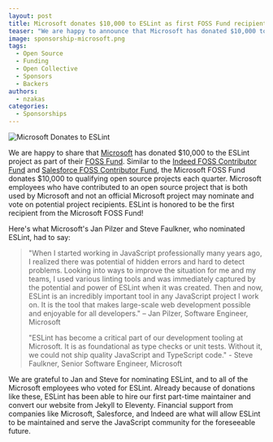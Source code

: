 ```yaml
---
layout: post
title: Microsoft donates $10,000 to ESLint as first FOSS Fund recipient
teaser: "We are happy to announce that Microsoft has donated $10,000 to ESLint, as part of their FOSS Contributor Fund. It is an honor to be supported by Microsoft and to be their first recipient. We are grateful to the software engineers, Jan Pilzer and Steve Faulkner, for nominating ESLint, and the employees who voted for us."
image: sponsorship-microsoft.png
tags:
  - Open Source
  - Funding
  - Open Collective
  - Sponsors
  - Backers
authors:
  - nzakas
categories:
  - Sponsorships
---
```


![Microsoft Donates to ESLint](/assets/images/blog-covers/sponsorship-microsoft.png)

We are happy to share that [Microsoft](https://microsoft.com) has donated $10,000 to the ESLint project as part of their [FOSS Fund](https://opensource.microsoft.com/ecosystem/). Similar to the [Indeed FOSS Contributor Fund](https://eslint.org/blog/2019/09/indeed-donates-10000-to-eslint) and [Salesforce FOSS Contributor Fund](https://eslint.org/blog/2020/08/salesforce-donates-10000-to-eslint), the Microsoft FOSS Fund donates $10,000 to qualifying open source projects each quarter. Microsoft employees who have contributed to an open source project that is both used by Microsoft and not an official Microsoft project may nominate and vote on potential project recipients. ESLint is honored to be the first recipient from the Microsoft FOSS Fund!

Here's what Microsoft's Jan Pilzer and Steve Faulkner, who nominated ESLint, had to say:

> "When I started working in JavaScript professionally many years ago, I realized there was potential of hidden errors and hard to detect problems. Looking into ways to improve the situation for me and my teams, I used various linting tools and was immediately captured by the potential and power of ESLint when it was created. Then and now, ESLint is an incredibly important tool in any JavaScript project I work on. It is the tool that makes large-scale web development possible and enjoyable for all developers." – Jan Pilzer, Software Engineer, Microsoft
>
> "ESLint has become a critical part of our development tooling at Microsoft. It is as foundational as type checks or unit tests. Without it, we could not ship quality JavaScript and TypeScript code." - Steve Faulkner, Senior Software Engineer, Microsoft

We are grateful to Jan and Steve for nominating ESLint, and to all of the Microsoft employees who voted for ESLint. Already because of donations like these, ESLint has been able to hire our first part-time maintainer and convert our website from Jekyll to Eleventy. Financial support from companies like Microsoft, Salesforce, and Indeed are what will allow ESLint to be maintained and serve the JavaScript community for the foreseeable future.
